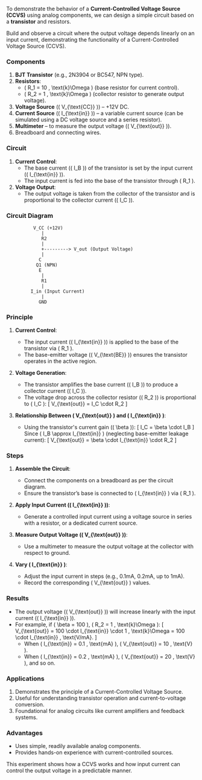 To demonstrate the behavior of a **Current-Controlled Voltage Source (CCVS)** using analog components, we can design a simple circuit based on a **transistor** and resistors.

Build and observe a circuit where the output voltage depends linearly on an input current, demonstrating the functionality of a Current-Controlled Voltage Source (CCVS).

### **Components**
1. **BJT Transistor** (e.g., 2N3904 or BC547, NPN type).
2. **Resistors**:
   - \( R_1 = 10 \, \text{k}\Omega \) (base resistor for current control).
   - \( R_2 = 1 \, \text{k}\Omega \) (collector resistor to generate output voltage).
3. **Voltage Source** (\( V_{\text{CC}} \)) – +12V DC.
4. **Current Source** (\( I_{\text{in}} \)) – a variable current source (can be simulated using a DC voltage source and a series resistor).
5. **Multimeter** – to measure the output voltage (\( V_{\text{out}} \)).
6. Breadboard and connecting wires.

### **Circuit**
1. **Current Control**:
   - The base current (\( I_B \)) of the transistor is set by the input current (\( I_{\text{in}} \)).
   - The input current is fed into the base of the transistor through \( R_1 \).
2. **Voltage Output**:
   - The output voltage is taken from the collector of the transistor and is proportional to the collector current (\( I_C \)).

### **Circuit Diagram**
```
          V_CC (+12V)
             |
             R2
             |
             +---------> V_out (Output Voltage)
             |
            C
           Q1 (NPN)
            E
             |
             R1
             |
         I_in (Input Current)
             |
            GND
```

### **Principle**
1. **Current Control**:
   - The input current (\( I_{\text{in}} \)) is applied to the base of the transistor via \( R_1 \).
   - The base-emitter voltage (\( V_{\text{BE}} \)) ensures the transistor operates in the active region.

2. **Voltage Generation**:
   - The transistor amplifies the base current (\( I_B \)) to produce a collector current (\( I_C \)).
   - The voltage drop across the collector resistor (\( R_2 \)) is proportional to \( I_C \):
     \[
     V_{\text{out}} = I_C \cdot R_2
     \]

3. **Relationship Between \( V_{\text{out}} \) and \( I_{\text{in}} \)**:
   - Using the transistor's current gain (\( \beta \)):
     \[
     I_C = \beta \cdot I_B
     \]
     Since \( I_B \approx I_{\text{in}} \) (neglecting base-emitter leakage current):
     \[
     V_{\text{out}} = \beta \cdot I_{\text{in}} \cdot R_2
     \]

### **Steps**
1. **Assemble the Circuit**:
   - Connect the components on a breadboard as per the circuit diagram.
   - Ensure the transistor’s base is connected to \( I_{\text{in}} \) via \( R_1 \).

2. **Apply Input Current (\( I_{\text{in}} \))**:
   - Generate a controlled input current using a voltage source in series with a resistor, or a dedicated current source.

3. **Measure Output Voltage (\( V_{\text{out}} \))**:
   - Use a multimeter to measure the output voltage at the collector with respect to ground.

4. **Vary \( I_{\text{in}} \)**:
   - Adjust the input current in steps (e.g., 0.1mA, 0.2mA, up to 1mA).
   - Record the corresponding \( V_{\text{out}} \) values.

### **Results**
- The output voltage (\( V_{\text{out}} \)) will increase linearly with the input current (\( I_{\text{in}} \)).
- For example, if \( \beta = 100 \), \( R_2 = 1 \, \text{k}\Omega \):
  \[
  V_{\text{out}} = 100 \cdot I_{\text{in}} \cdot 1 \, \text{k}\Omega = 100 \cdot I_{\text{in}} \, \text{V/mA}.
  \]
  - When \( I_{\text{in}} = 0.1 \, \text{mA} \), \( V_{\text{out}} = 10 \, \text{V} \).
  - When \( I_{\text{in}} = 0.2 \, \text{mA} \), \( V_{\text{out}} = 20 \, \text{V} \), and so on.

### **Applications**
1. Demonstrates the principle of a Current-Controlled Voltage Source.
2. Useful for understanding transistor operation and current-to-voltage conversion.
3. Foundational for analog circuits like current amplifiers and feedback systems.

### **Advantages**
- Uses simple, readily available analog components.
- Provides hands-on experience with current-controlled sources.

This experiment shows how a CCVS works and how input current can control the output voltage in a predictable manner.
